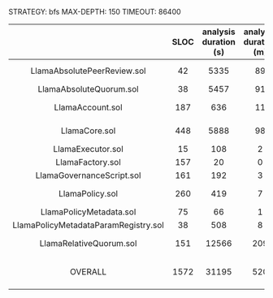 STRATEGY: bfs
MAX-DEPTH: 150
TIMEOUT: 86400

|                                      | SLOC | analysis duration (s) | analysis duration (m) | timeout (Y/N) |    High     | Medium | Low | valid finds |
|:------------------------------------:|:----:|:---------------------:|:---------------------:|:-------------:|:-----------:|:------:|:---:|:-----------:|
|     LlamaAbsolutePeerReview.sol      |  42  |         5335          |          89           |       N       |  5 (5 IAB)  |   0    |  4  |      _      |          
|       LlamaAbsoluteQuorum.sol        |  38  |         5457          |          91           |       N       |      0      |   0    |  4  |      _      |          
|           LlamaAccount.sol           | 187  |          636          |          11           |       N       |  1 (1 IAB)  |   0    |  0  |      _      |          
|            LlamaCore.sol             | 448  |         5888          |          98           |       N       |  1 (1 IAB)  |   0    |  0  |      _      |          
|          LlamaExecutor.sol           |  15  |          108          |           2           |       N       |      0      |   2    |  1  |      _      |          
|           LlamaFactory.sol           | 157  |          20           |           0           |       N       |      0      |   0    |  0  |      _      |          
|      LlamaGovernanceScript.sol       | 161  |          192          |           3           |       N       |      0      |   0    |  0  |      _      |          
|           LlamaPolicy.sol            | 260  |          419          |           7           |       N       |  2 (2 IAB)  |   0    |  1  |      _      |          
|       LlamaPolicyMetadata.sol        |  75  |          66           |           1           |       N       |      0      |   0    |  0  |      _      |          
| LlamaPolicyMetadataParamRegistry.sol |  38  |          508          |           8           |       N       |      0      |   0    |  0  |      _      |          
|       LlamaRelativeQuorum.sol        | 151  |         12566         |          209          |       N       |  3 (3 IAB)  |   0    |  4  |      _      |          
|               OVERALL                | 1572 |         31195         |          520          |               | 12 (12 IAB) |   2    | 14  |      _      |          
